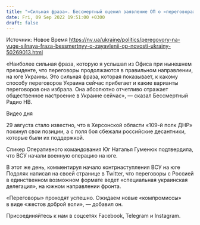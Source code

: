 ```yaml
---
title: "«Сильная фраза». Бессмертный оценил заявление ОП о «переговорах» на юге Украины"
date: Fri, 09 Sep 2022 19:51:00 +0300
draft: false
---
```

Источник: Новое Время https://nv.ua/ukraine/politics/peregovory-na-yuge-silnaya-fraza-bessmertnyy-o-zayavlenii-op-novosti-ukrainy-50269013.html


«Наиболее сильная фраза, которую я услышал из Офиса при нынешнем президенте, что переговоры продолжаются в правильном направлении, на юге Украины. Это сильная фраза, которая показывает, к какому способу переговоров Украина сейчас прибегает и какие варианты переговоров она избрала. Она абсолютно отчетливо отражает общественное настроение в Украине сейчас», — сказал Бессмертный Радио НВ.

 Видео дня   

29 августа стало известно, что в Херсонской области «109-й полк ДНР» покинул свои позиции, а с поля боя сбежали российские десантники, которые были их поддержкой.

Спикер Оперативного командования Юг Наталья Гуменюк подтвердила, что ВСУ начали военную операцию на юге.

В этот же день, комментируя начало контрнаступления ВСУ на юге Подоляк написал на своей странице в Twitter, что переговоры с Россией в единственном возможном формате ведет «специальная украинская делегация», на южном направлении фронта.

«Переговоры» проходят успешно. Ожидаем новые «компромиссы» в виде «жестов доброй воли», — добавил он.

Присоединяйтесь к нам в соцсетях Facebook, Telegram и Instagram.
